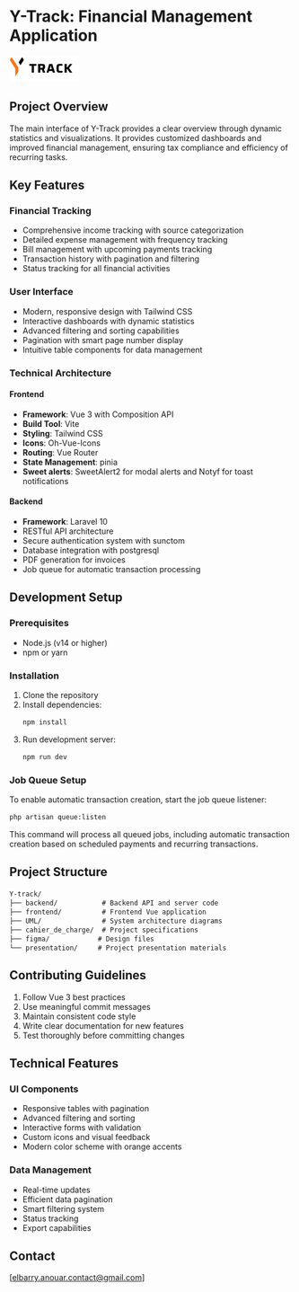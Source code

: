 # Y-Track: Financial Management Application
![Y-Track Logo](./frontend/public/images/Y-TRACK_dark.svg)

## Project Overview
The main interface of Y-Track provides a clear overview through dynamic statistics and visualizations. It provides customized dashboards and improved financial management, ensuring tax compliance and efficiency of recurring tasks.

## Key Features

### Financial Tracking
- Comprehensive income tracking with source categorization
- Detailed expense management with frequency tracking
- Bill management with upcoming payments tracking
- Transaction history with pagination and filtering
- Status tracking for all financial activities

### User Interface
- Modern, responsive design with Tailwind CSS
- Interactive dashboards with dynamic statistics
- Advanced filtering and sorting capabilities
- Pagination with smart page number display
- Intuitive table components for data management

### Technical Architecture

#### Frontend
- **Framework**: Vue 3 with Composition API
- **Build Tool**: Vite
- **Styling**: Tailwind CSS
- **Icons**: Oh-Vue-Icons
- **Routing**: Vue Router
- **State Management**: pinia
- **Sweet alerts**: SweetAlert2 for modal alerts and Notyf for toast notifications


#### Backend
- **Framework**: Laravel 10
- RESTful API architecture
- Secure authentication system with sunctom
- Database integration with postgresql
- PDF generation for invoices
- Job queue for automatic transaction processing

## Development Setup

### Prerequisites
- Node.js (v14 or higher)
- npm or yarn

### Installation
1. Clone the repository
2. Install dependencies:
   ```bash
   npm install
   ```
3. Run development server:
   ```bash
   npm run dev
   ```

### Job Queue Setup
To enable automatic transaction creation, start the job queue listener:
```bash
php artisan queue:listen
```
This command will process all queued jobs, including automatic transaction creation based on scheduled payments and recurring transactions.


## Project Structure
```
Y-track/
├── backend/           # Backend API and server code
├── frontend/          # Frontend Vue application
├── UML/               # System architecture diagrams
├── cahier_de_charge/  # Project specifications
├── figma/            # Design files
└── presentation/     # Project presentation materials
```

## Contributing Guidelines
1. Follow Vue 3 best practices
2. Use meaningful commit messages
3. Maintain consistent code style
4. Write clear documentation for new features
5. Test thoroughly before committing changes

## Technical Features

### UI Components
- Responsive tables with pagination
- Advanced filtering and sorting
- Interactive forms with validation
- Custom icons and visual feedback
- Modern color scheme with orange accents

### Data Management
- Real-time updates
- Efficient data pagination
- Smart filtering system
- Status tracking
- Export capabilities
## Contact
[elbarry.anouar.contact@gmail.com]
